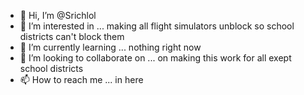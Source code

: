 - 👋 Hi, I’m @Srichlol
- 👀 I’m interested in ... making all flight simulators unblock so school districts can't block them
- 🌱 I’m currently learning ... nothing right now
- 💞️ I’m looking to collaborate on ... on making this work for all exept school districts
- 📫 How to reach me ... in here

<!---
Srichlol/Srichlol is a ✨ special ✨ repository because its `README.md` (this file) appears on your GitHub profile.
You can click the Preview link to take a look at your changes.
--->
